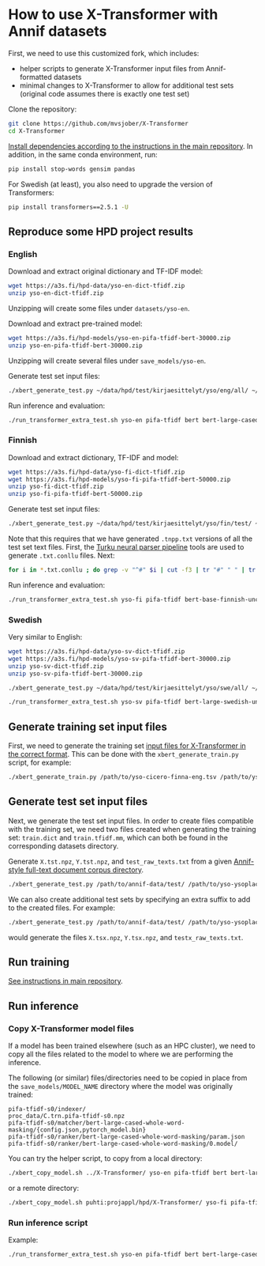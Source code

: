 # How to use X-Transformer with Annif datasets

First, we need to use this customized fork, which includes:

- helper scripts to generate X-Transformer input files from Annif-formatted datasets
- minimal changes to X-Transformer to allow for additional test sets (original code assumes there is exactly one test set)

Clone the repository:

```bash
git clone https://github.com/mvsjober/X-Transformer
cd X-Transformer
```

[Install dependencies according to the instructions in the main repository](https://github.com/OctoberChang/X-Transformer#depedencies-via-conda-environment). In addition, in the same conda environment, run:

```bash
pip install stop-words gensim pandas
```

For Swedish (at least), you also need to upgrade the version of Transformers:

```bash
pip install transformers==2.5.1 -U
```

## Reproduce some HPD project results

### English

Download and extract original dictionary and TF-IDF model:

```bash
wget https://a3s.fi/hpd-data/yso-en-dict-tfidf.zip
unzip yso-en-dict-tfidf.zip
```

Unzipping will create some files under `datasets/yso-en`. 

Download and extract pre-trained model:

```bash
wget https://a3s.fi/hpd-models/yso-en-pifa-tfidf-bert-30000.zip
unzip yso-en-pifa-tfidf-bert-30000.zip
```

Unzipping will create several files under `save_models/yso-en`.

Generate test set input files:

```bash
./xbert_generate_test.py ~/data/hpd/test/kirjaesittelyt/yso/eng/all/ ~/data/hpd/Annif-corpora/vocab/yso-ysoplaces-cicero-fi.tsv datasets/yso-en eng --extra_test kes
```

Run inference and evaluation:

```bash
./run_transformer_extra_test.sh yso-en pifa-tfidf bert bert-large-cased-whole-word-masking kes 128 0 -30000
```

### Finnish

Download and extract dictionary, TF-IDF and model:

```bash
wget https://a3s.fi/hpd-data/yso-fi-dict-tfidf.zip
wget https://a3s.fi/hpd-models/yso-fi-pifa-tfidf-bert-50000.zip
unzip yso-fi-dict-tfidf.zip
unzip yso-fi-pifa-tfidf-bert-50000.zip
```

Generate test set input files:

```bash
./xbert_generate_test.py ~/data/hpd/test/kirjaesittelyt/yso/fin/test/ ~/data/hpd/Annif-corpora/vocab/yso-ysoplaces-cicero-fi.tsv datasets/yso-fi fi --extra_test kes --ext tnpp
```

Note that this requires that we have generated `.tnpp.txt` versions of all the test set text files. First, the [Turku neural parser pipeline](http://turkunlp.org/Turku-neural-parser-pipeline/) tools are used to generate `.txt.conllu` files. Next:

```bash
for i in *.txt.conllu ; do grep -v "^#" $i | cut -f3 | tr "#" " " | tr "\n" " " | tr [:upper:] [:lower:] > ${i/.txt.conllu/.tnpp.txt} ; done
```

Run inference and evaluation:

```bash
./run_transformer_extra_test.sh yso-fi pifa-tfidf bert-base-finnish-uncased TurkuNLP/bert-base-finnish-uncased-v1 kes 128 0 -50000
```

### Swedish

Very similar to English:

```bash
wget https://a3s.fi/hpd-data/yso-sv-dict-tfidf.zip
wget https://a3s.fi/hpd-models/yso-sv-pifa-tfidf-bert-30000.zip
unzip yso-sv-dict-tfidf.zip
unzip yso-sv-pifa-tfidf-bert-30000.zip

./xbert_generate_test.py ~/data/hpd/test/kirjaesittelyt/yso/swe/all/ ~/data/hpd/Annif-corpora/vocab/yso-ysoplaces-cicero-fi.tsv datasets/yso-sv sv --extra_test kes

./run_transformer_extra_test.sh yso-sv pifa-tfidf bert-large-swedish-uncased af-ai-center/bert-large-swedish-uncased kes 128 0 -30000
```

## Generate training set input files

First, we need to generate the training set [input files for X-Transformer in the correct format](https://github.com/OctoberChang/X-Transformer#running-x-transformer-on-customized-datasets). This can be done with the `xbert_generate_train.py` script, for example:

```bash
./xbert_generate_train.py /path/to/yso-cicero-finna-eng.tsv /path/to/yso-ysoplaces-cicero-fi.tsv datasets/yso-en eng
```

## Generate test set input files

Next, we generate the test set input files. In order to create files compatible with the training set, we need two files created when generating the training set: `train.dict` and `train.tfidf.mm`, which can both be found in the corresponding datasets directory.

Generate `X.tst.npz`, `Y.tst.npz`, and `test_raw_texts.txt` from a given [Annif-style full-text document corpus directory](https://github.com/NatLibFi/Annif/wiki/Document-corpus-formats#full-text-document-corpus-directory).

```bash
./xbert_generate_test.py /path/to/annif-data/test/ /path/to/yso-ysoplaces-cicero-fi.tsv datasets/yso-en eng
```

We can also create additional test sets by specifying an extra suffix to add to the created files. For example:

```bash
./xbert_generate_test.py /path/to/annif-data/test/ /path/to/yso-ysoplaces-cicero-fi.tsv datasets/yso-en eng --extra_test x
```

would generate the files `X.tsx.npz`, `Y.tsx.npz`, and `testx_raw_texts.txt`.

## Run training

[See instructions in main repository](https://github.com/OctoberChang/X-Transformer#indexer).

## Run inference

### Copy X-Transformer model files

If a model has been trained elsewhere (such as an HPC cluster), we need to copy all the files related to the model to where we are performing the inference.

The following (or similar) files/directories need to be copied in place from the `save_models/MODEL_NAME` directory where the model was originally trained:

```
pifa-tfidf-s0/indexer/
proc_data/C.trn.pifa-tfidf-s0.npz
pifa-tfidf-s0/matcher/bert-large-cased-whole-word-masking/{config.json,pytorch_model.bin}
pifa-tfidf-s0/ranker/bert-large-cased-whole-word-masking/param.json 
pifa-tfidf-s0/ranker/bert-large-cased-whole-word-masking/0.model/
```

You can try the helper script, to copy from a local directory:


```bash
./xbert_copy_model.sh ../X-Transformer/ yso-en pifa-tfidf bert bert-large-cased-whole-word-masking -30000
```

or a remote directory:

```bash
./xbert_copy_model.sh puhti:projappl/hpd/X-Transformer/ yso-fi pifa-tfidf bert  TurkuNLP/bert-base-finnish-uncased-v1 -50000 yso-fi-new
```

### Run inference script

Example:

```bash
./run_transformer_extra_test.sh yso-en pifa-tfidf bert bert-large-cased-whole-word-masking x 128 0 -30000
```
